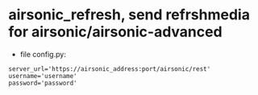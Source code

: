 # airsonic_refresh, send refrshmedia for airsonic/airsonic-advanced



* file config.py:

```
server_url='https://airsonic_address:port/airsonic/rest'
username='username'
password='password'
```
